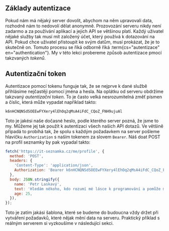 ## Základy autentizace

Pokud nám má nějaký server dovolit, abychom na něm upravovali data, rozhodně nám to nedovolí dělat anonymně. Prozovozání serveru nikdy není zadarmo a za používání aplikací a jejich API se většinou platí. Každý uživatel nějaké služby tak musí mít založený účet, který používá k dotazování na API. Pokud chce uživatel přistoupit ke svým datům, musí prokázat, že je to skutečně on. Tomuto procesu se říká odborně říká :term{cs="autentizace" en="authentication"}. My v této lekci probereme způsob autentizace pmocí takzvaných _tokenů_.

## Autentizační token

Autentizace pomocí tokenu funguje tak, že se nejprve k dané službě přihlásíme nejčastěji pomocí jména a hesla. Na oplátku od serveru obdržíme takzvaný _autentizační token_. To je často velká nesrozumitelná změť písmen a číslic, která může vypadat například takto:

```
k6nHCNQNSdSOEEwFYXery4lEhOq2qMsA4iFdC_CQoZ_FNH9ujuAl
```

Toto je jakési naše dočasné heslo, podle kterého server pozná, že jsme to my. Můžeme jej tak použít k autentizaci všech našich API dotazů. Ve většině případá to probíhá tak, že spolu s každým požadavkem na server pošleme hlavičku `Authorization` s naším tokenem za slovem `Bearer`. Náš doat POST na profil seznamky by pak vypadal takto:

```js
fetch('https://it-seznamka.cz/me/profile', {
  method: 'POST',
  headers: {
    'Content-Type': 'application/json',
    Authorization: 'Bearer k6nHCNQNSdSOEEwFYXery4lEhOq2qMsA4iFdC_CQoZ_FNH9ujuAl',
  },
  body: JSON.stringify({
    name: 'Petr Laskavý',
    text: 'Hledám někoho, kdo rozumí mé lásce k programování a pomůže mi s debugováním mého křehkého srdce',
    age: 25,
  }),
});
```

Toto je zatím jakási šablona, které se budeme do budoucna vždy držet při vytváření požadavků, které nějak mění data na serveru. Praktický příklad s reálným serverem si vyzkoušíme v následující sekci.
